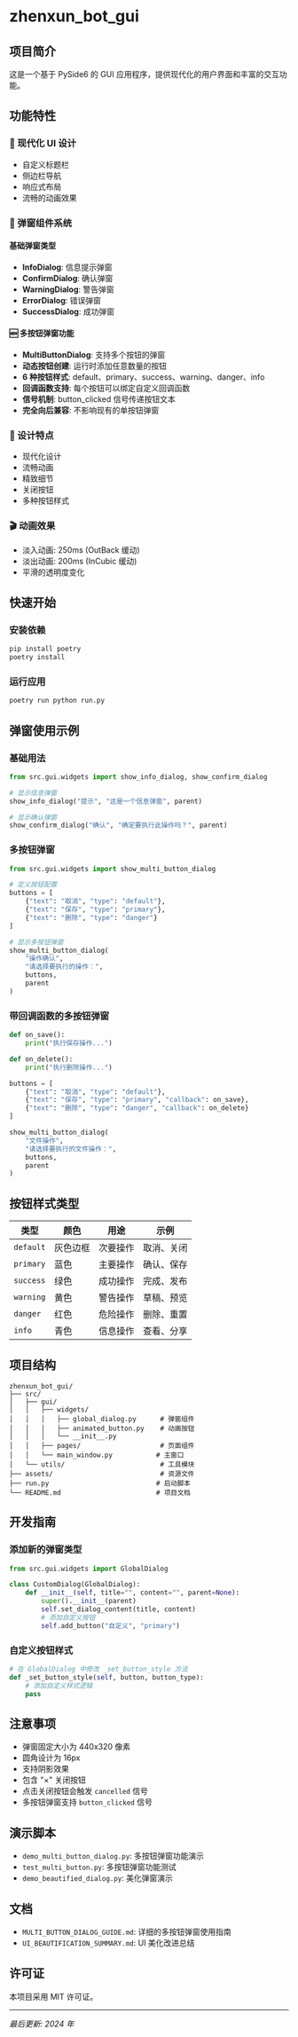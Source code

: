 # zhenxun_bot_gui

## 项目简介

这是一个基于 PySide6 的 GUI 应用程序，提供现代化的用户界面和丰富的交互功能。

## 功能特性

### 🎨 现代化 UI 设计

- 自定义标题栏
- 侧边栏导航
- 响应式布局
- 流畅的动画效果

### 🔧 弹窗组件系统

#### 基础弹窗类型

- **InfoDialog**: 信息提示弹窗
- **ConfirmDialog**: 确认弹窗
- **WarningDialog**: 警告弹窗
- **ErrorDialog**: 错误弹窗
- **SuccessDialog**: 成功弹窗

#### 🆕 多按钮弹窗功能

- **MultiButtonDialog**: 支持多个按钮的弹窗
- **动态按钮创建**: 运行时添加任意数量的按钮
- **6 种按钮样式**: default、primary、success、warning、danger、info
- **回调函数支持**: 每个按钮可以绑定自定义回调函数
- **信号机制**: button_clicked 信号传递按钮文本
- **完全向后兼容**: 不影响现有的单按钮弹窗

### 🎯 设计特点

- 现代化设计
- 流畅动画
- 精致细节
- 关闭按钮
- 多种按钮样式

### 🎬 动画效果

- 淡入动画: 250ms (OutBack 缓动)
- 淡出动画: 200ms (InCubic 缓动)
- 平滑的透明度变化

## 快速开始

### 安装依赖

```bash
pip install poetry
poetry install
```

### 运行应用

```bash
poetry run python run.py
```

## 弹窗使用示例

### 基础用法

```python
from src.gui.widgets import show_info_dialog, show_confirm_dialog

# 显示信息弹窗
show_info_dialog("提示", "这是一个信息弹窗", parent)

# 显示确认弹窗
show_confirm_dialog("确认", "确定要执行此操作吗？", parent)
```

### 多按钮弹窗

```python
from src.gui.widgets import show_multi_button_dialog

# 定义按钮配置
buttons = [
    {"text": "取消", "type": "default"},
    {"text": "保存", "type": "primary"},
    {"text": "删除", "type": "danger"}
]

# 显示多按钮弹窗
show_multi_button_dialog(
    "操作确认",
    "请选择要执行的操作：",
    buttons,
    parent
)
```

### 带回调函数的多按钮弹窗

```python
def on_save():
    print("执行保存操作...")

def on_delete():
    print("执行删除操作...")

buttons = [
    {"text": "取消", "type": "default"},
    {"text": "保存", "type": "primary", "callback": on_save},
    {"text": "删除", "type": "danger", "callback": on_delete}
]

show_multi_button_dialog(
    "文件操作",
    "请选择要执行的文件操作：",
    buttons,
    parent
)
```

## 按钮样式类型

| 类型      | 颜色     | 用途     | 示例       |
| --------- | -------- | -------- | ---------- |
| `default` | 灰色边框 | 次要操作 | 取消、关闭 |
| `primary` | 蓝色     | 主要操作 | 确认、保存 |
| `success` | 绿色     | 成功操作 | 完成、发布 |
| `warning` | 黄色     | 警告操作 | 草稿、预览 |
| `danger`  | 红色     | 危险操作 | 删除、重置 |
| `info`    | 青色     | 信息操作 | 查看、分享 |

## 项目结构

```
zhenxun_bot_gui/
├── src/
│   ├── gui/
│   │   ├── widgets/
│   │   │   ├── global_dialog.py      # 弹窗组件
│   │   │   ├── animated_button.py    # 动画按钮
│   │   │   └── __init__.py
│   │   ├── pages/                    # 页面组件
│   │   └── main_window.py           # 主窗口
│   └── utils/                        # 工具模块
├── assets/                           # 资源文件
├── run.py                           # 启动脚本
└── README.md                        # 项目文档
```

## 开发指南

### 添加新的弹窗类型

```python
from src.gui.widgets import GlobalDialog

class CustomDialog(GlobalDialog):
    def __init__(self, title="", content="", parent=None):
        super().__init__(parent)
        self.set_dialog_content(title, content)
        # 添加自定义按钮
        self.add_button("自定义", "primary")
```

### 自定义按钮样式

```python
# 在 GlobalDialog 中修改 _set_button_style 方法
def _set_button_style(self, button, button_type):
    # 添加自定义样式逻辑
    pass
```

## 注意事项

- 弹窗固定大小为 440x320 像素
- 圆角设计为 16px
- 支持阴影效果
- 包含 "×" 关闭按钮
- 点击关闭按钮会触发 `cancelled` 信号
- 多按钮弹窗支持 `button_clicked` 信号

## 演示脚本

- `demo_multi_button_dialog.py`: 多按钮弹窗功能演示
- `test_multi_button.py`: 多按钮弹窗功能测试
- `demo_beautified_dialog.py`: 美化弹窗演示

## 文档

- `MULTI_BUTTON_DIALOG_GUIDE.md`: 详细的多按钮弹窗使用指南
- `UI_BEAUTIFICATION_SUMMARY.md`: UI 美化改进总结

## 许可证

本项目采用 MIT 许可证。

---

_最后更新: 2024 年_
